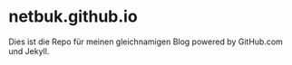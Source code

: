 # netbuk.github.io
Dies ist die Repo für meinen gleichnamigen Blog powered by GitHub.com und Jekyll.